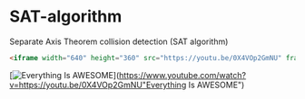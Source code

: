 # SAT-algorithm
Separate Axis Theorem collision detection (SAT algorithm)

```markdown
<iframe width="640" height="360" src="https://youtu.be/0X4VOp2GmNU" frameborder="0" gesture="media" allowfullscreen=""></iframe>
```
[![Everything Is AWESOME](https://img.youtube.com/vi/StTqXEQ2l-Y/0.jpg)](https://www.youtube.com/watch?v=https://youtu.be/0X4VOp2GmNU"Everything Is AWESOME")
